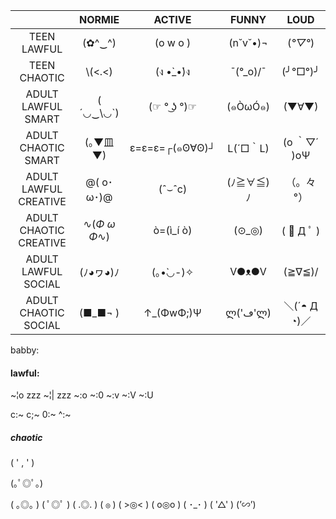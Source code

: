 |                        | NORMIE      | ACTIVE         | FUNNY     | LOUD         |
|:----------------------:|:-----------:|:--------------:|:---------:|:------------:|
| TEEN LAWFUL            | (✿^‿^)      | (o w o )       | (n˘v˘•)¬  | (*°▽°*)      |
| TEEN CHAOTIC           | \\(<.<)     | (ง •̀_•́)ง       | ¯\(°_o)/¯ | (╯°□°)╯      |
| ADULT LAWFUL SMART     | ( ´◡‿\◡`)   | (☞ ° ͜ʖ °)☞     | (๑ÒωÓ๑)   | (▼∀▼)        |
| ADULT CHAOTIC SMART    | (｡▼皿▼)     | ε=ε=ε=┌(๑ʘ∀ʘ)┘ | L(´□｀L)  | (o ｀▽´ )oΨ  |
| ADULT LAWFUL CREATIVE  | @( o･ω･)@   | (ˆ⌣ˆc)         | (ﾉ≧∀≦)ﾉ   | （。々°）    |
| ADULT CHAOTIC CREATIVE | ∿(*Φ ω Φ*∿) | ò=(ì_í ò)      | (⊙_◎)     | ( ﾟ Д ﾟ )    |
| ADULT LAWFUL SOCIAL    | (ﾉ◕ヮ◕)ﾉ    | (｡•̀◡-)✧        | V●ᴥ●V     | (≧∇≦)/       |
| ADULT CHAOTIC SOCIAL   | (■_■¬ )     | ↑_(ΦwΦ;)Ψ      | ლ('ڡ'ლ)   | ＼(´◓ Д ◔)／ |


 babby:

#### lawful: ######

~¦o zzz
~¦| zzz
~:o
~:0
~:v
~:V
~:U

c:~
c;~
0:~
^:~

##### chaotic ######

( ' , ' )

(｡ﾟ◎ﾟ｡)

( ｡◎｡ )
( ﾟ◎ﾟ )
( .◎. )
( `◎` )
( >◎< )
( o◎o )
( ･_･ )
( '△' )
(’∽’)
